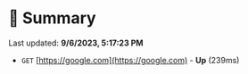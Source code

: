 # 📖 Summary
Last updated: **9/6/2023, 5:17:23 PM**

- `GET` [https://google.com](https://google.com) - **Up** (239ms)
